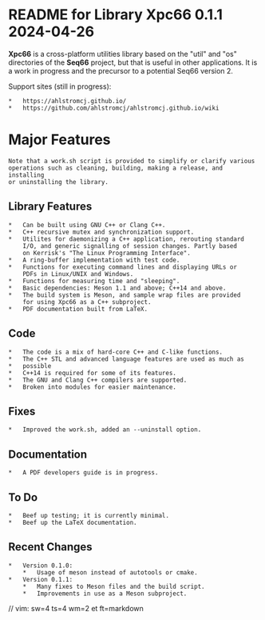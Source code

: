 # README for Library Xpc66 0.1.1 2024-04-26

__Xpc66__ is a cross-platform utilities library based on the "util" and "os"
directories of the __Seq66__ project, but that is useful in other applications.
It is a work in progress and the precursor to a potential Seq66 version 2.

Support sites (still in progress):

    *   https://ahlstromcj.github.io/
    *   https://github.com/ahlstromcj/ahlstromcj.github.io/wiki

# Major Features

    Note that a work.sh script is provided to simplify or clarify various
    operations such as cleaning, building, making a release, and installing
    or uninstalling the library.

##  Library Features

    *   Can be built using GNU C++ or Clang C++.
    *   C++ recursive mutex and synchronization support.
    *   Utilites for daemonizing a C++ application, rerouting standard
        I/O, and generic signalling of session changes. Partly based
        on Kerrisk's "The Linux Programming Interface".
    *   A ring-buffer implementation with test code.
    *   Functions for executing command lines and displaying URLs or
        PDFs in Linux/UNIX and Windows.
    *   Functions for measuring time and "sleeping".
    *   Basic dependencies: Meson 1.1 and above; C++14 and above.
    *   The build system is Meson, and sample wrap files are provided
        for using Xpc66 as a C++ subproject.
    *   PDF documentation built from LaTeX.

##  Code

    *   The code is a mix of hard-core C++ and C-like functions.
    *   The C++ STL and advanced language features are used as much as
    *   possible
    *   C++14 is required for some of its features.
    *   The GNU and Clang C++ compilers are supported.
    *   Broken into modules for easier maintenance.

##  Fixes

    *   Improved the work.sh, added an --uninstall option.

##  Documentation

    *   A PDF developers guide is in progress.

## To Do

    *   Beef up testing; it is currently minimal.
    *   Beef up the LaTeX documentation.

## Recent Changes

    *   Version 0.1.0:
        *   Usage of meson instead of autotools or cmake.
    *   Version 0.1.1:
        *   Many fixes to Meson files and the build script.
        *   Improvements in use as a Meson subproject.

// vim: sw=4 ts=4 wm=2 et ft=markdown
